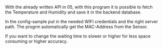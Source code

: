 With the already written API in 05, with this program it is possible to fetch the Temperature and Humidity and save it in the backend database.

In the config-sample put in the needed WIFI credentials and the right server path.
The progrm automatically get the MAC-Address from the Sensor.

If you want to change the waiting time to slower or higher for less space consuming or higher accuracy.
